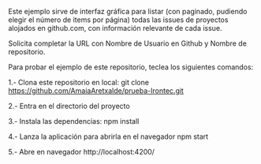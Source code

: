 Este ejemplo sirve de interfaz gráfica para listar (con paginado, pudiendo elegir el número de items por página) todas las issues de proyectos alojados en github.com, con información relevante de cada issue.

Solicita completar la URL con Nombre de Usuario en Github y Nombre de repositorio.

Para probar el ejemplo de este repositorio, teclea los siguientes comandos:

1.- Clona este repositorio en local:
git clone https://github.com/AmaiaAretxalde/prueba-Irontec.git

2.- Entra en el directorio del proyecto

3.- Instala las dependencias:
npm install

4.- Lanza la aplicación para abrirla en el navegador
npm start

5.- Abre en navegador 
http://localhost:4200/

